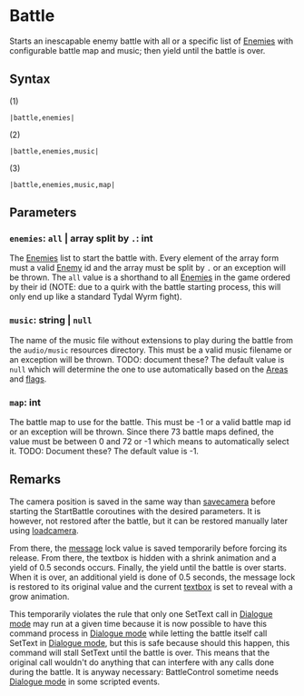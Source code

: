 # Battle

Starts an inescapable enemy battle with all or a specific list of [Enemies](../../Enums%20and%20IDs/Enemies.md) with configurable battle map and music; then yield until the battle is over.

## Syntax

(1)

````
|battle,enemies|
````

(2)

````
|battle,enemies,music|
````

(3)

````
|battle,enemies,music,map|
````

## Parameters

### `enemies`: `all` | array split by `.`: int

The [Enemies](../../Enums%20and%20IDs/Enemies.md) list to start the battle with. Every element of the array form must a valid [Enemy](../../Enums%20and%20IDs/Enemies.md) id and the array must be split by `.` or an exception will be thrown. The `all` value is a shorthand to all [Enemies](../../Enums%20and%20IDs/Enemies.md) in the game ordered by their id (NOTE: due to a quirk with the battle starting process, this will only end up like a standard Tydal Wyrm fight).

### `music`: string | `null`

The name of the music file without extensions to play during the battle from the `audio/music` resources directory. This must be a valid music filename or an exception will be thrown. TODO: document these? The default value is `null` which will determine the one to use automatically based on the [Areas](../../Enums%20and%20IDs/librarystuff/Areas.md) and [flags](../../Flags%20arrays/flags.md).

### `map`: int

The battle map to use for the battle. This must be -1 or a valid battle map id or an exception will be thrown. Since there 73 battle maps defined, the value must be between 0 and 72 or -1 which means to automatically select it. TODO: Document these? The default value is -1.

## Remarks

The camera position is saved in the same way than [savecamera](Savecamera.md) before starting the StartBattle coroutines with the desired parameters. It is however, not restored after the battle, but it can be restored manually later using [loadcamera](Loadcamera.md).

From there, the [message](../Notable%20states.md#message) lock value is saved temporarily before forcing its release. From there, the textbox is hidden with a shrink animation and a yield of 0.5 seconds occurs. Finally, the yield until the battle is over starts. When it is over, an additional yield is done of 0.5 seconds, the message lock is restored to its original value and the current [textbox](../Notable%20states.md#textbox) is set to reveal with a grow animation.

This temporarily violates the rule that only one SetText call in [Dialogue mode](../Dialogue%20mode.md) may run at a given time because it is now possible to have this command process in [Dialogue mode](../Dialogue%20mode.md) while letting the battle itself call SetText in [Dialogue mode](../Dialogue%20mode.md), but this is safe because should this happen, this command will stall SetText until the battle is over. This means that the original call wouldn't do anything that can interfere with any calls done during the battle. It is anyway necessary: BattleControl sometime needs [Dialogue mode](../Dialogue%20mode.md) in some scripted events.
